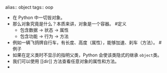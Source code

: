 alias:: object
tags:: oop

- 在 Python 中一切皆对象。
- 那么对象究竟是什么？本质来讲，对象是一个容器。 #定义
	- 包含数据    -> 状态    -> 属性
	- 包含功能    -> 行为    -> 方法
- 例如一辆飞鸽牌自行车，有长度、高度（属性），能够加速、刹车（方法）。 #例子
- 如果在定义类时不显示的指明父类，Python 会使该类隐式的继承 `object`类。
- 我们可以使用 [[dir]] 方法查看任意对象的属性和方法。
-